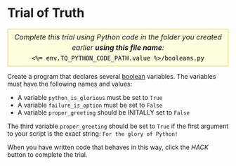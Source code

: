 # Trial of Truth

<style>
.py-script-info {
  font-size: 16px;
  text-align: center;
  background-color: #FFFFE0;
  border: 2px solid #F0E68C;
  padding: 5px;
  line-height: 1.5em;
  margin: 5px 0;
  font-style: italic;
}

.py-script-info span {
  font-style: normal;
  color: #000;
}
</style>

<div class="py-script-info">
  Complete this trial using Python code in the folder you created earlier <b>using this file name</b>:
  <br/>
  <code><span><%= env.TQ_PYTHON_CODE_PATH.value %>/booleans.py</span></code>
</div>

Create a program that declares several [boolean](https://docs.python.org/3/library/stdtypes.html#truth-value-testing) variables. The variables must have the following names and values:

* A variable `python_is_glorious` must be set to `True`
* A variable `failure_is_option` must be set to `False`
* A variable `proper_greeting` should be INITALLY set to `False`

The third variable `proper_greeting` should be set to `True` if the first argument to your script is the exact string: `For the glory of Python!`

When you have written code that behaves in this way, click the *HACK* button to complete the trial.
